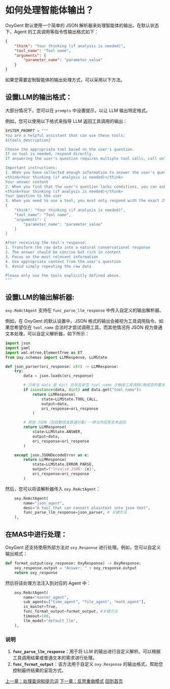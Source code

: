 # 如何处理智能体输出？

OxyGent 默认使用一个简单的 JSON 解析器来处理智能体的输出。在默认状态下，Agent 的工具调用等指令性输出格式如下：

```json
{
    "think": "Your thinking (if analysis is needed)",
    "tool_name": "Tool name",
    "arguments": {
        "parameter_name": "parameter_value"
    }
}
```

如果您需要定制智能体的输出处理方式，可以采用以下方法。

## 设置LLM的输出格式：

大部分情况下，您可以在 `prompts` 中设置提示，以让 LLM 输出特定格式。

例如，您可以使用以下格式来指导 LLM 返回工具调用的输出：

```python
SYSTEM_PROMPT = """
You are a helpful assistant that can use these tools:
${tools_description}

Choose the appropriate tool based on the user's question.
If no tool is needed, respond directly.
If answering the user's question requires multiple tool calls, call only one tool at a time. After the user receives the tool result, they will provide you with feedback on the tool call result.

Important instructions:
1. When you have collected enough information to answer the user's question, please respond in the following format:
<think>Your thinking (if analysis is needed)</think>
Your answer content
2. When you find that the user's question lacks conditions, you can ask the user back, please respond in the following format:
<think>Your thinking (if analysis is needed)</think>
Your question to the user
3. When you need to use a tool, you must only respond with the exact JSON object format below, nothing else:
{
    "think": "Your thinking (if analysis is needed)",
    "tool_name": "Tool name",
    "arguments": {
        "parameter_name": "parameter_value"
    }
}

After receiving the tool's response:
1. Transform the raw data into a natural conversational response
2. The answer should be concise but rich in content
3. Focus on the most relevant information
4. Use appropriate context from the user's question
5. Avoid simply repeating the raw data

Please only use the tools explicitly defined above.
"""
```


## 设置LLM的输出解析器:

`oxy.ReActAgent` 支持在 `func_parse_llm_response` 中传入自定义的输出解析器。

例如，在 OxyGent 的默认设置中，JSON 格式的输出会被视为工具调用指令。如果您希望仅在 `tool_name` 合法时才尝试调用工具，而其他情况将 JSON 视为普通文本处理，可以自定义解析器，如下所示：

```python
import json
import yaml
import xml.etree.ElementTree as ET
from oxy.schemas import LLMResponse, LLMState

def json_parser(ori_response: str) -> LLMResponse:
    try:
        data = json.loads(ori_response)

        # 只有当 data 是 dict 且存在非空 tool_name 才触发工具调用(换成您的要求)
        if isinstance(data, dict) and data.get("tool_name"):
            return LLMResponse(
                state=LLMState.TOOL_CALL,
                output=data,
                ori_response=ori_response
            )

        # 其他 JSON（包括数组或普通对象）一律当作回答文本返回
        return LLMResponse(
            state=LLMState.ANSWER,
            output=data,
            ori_response=ori_response
        )

    except json.JSONDecodeError as e:
        return LLMResponse(
            state=LLMState.ERROR_PARSE,
            output=f"Invalid JSON: {e}",
            ori_response=ori_response
        )


```

然后，您可以将该解析器传入 `oxy.ReActAgent`：

```python
    oxy.ReActAgent(
        name="json_agent",
        desc="A tool that can convert plaintext into json text",
        func_parse_llm_response=json_parser, # 关键方法
    ),
```

## 在MAS中进行处理：

OxyGent 还支持使用外部方法对 `oxy.Response` 进行处理。例如，您可以自定义输出格式：

```python
def format_output(oxy_response: OxyResponse) -> OxyResponse:
    oxy_response.output = "Answer: " + oxy_response.output
    return oxy_response
```

然后将该处理方法注入到对应的 Agent 中：

```python
    oxy.ReActAgent(
        name="master_agent",
        sub_agents=["time_agent", "file_agent", "math_agent"],
        is_master=True,
        func_format_output=format_output, #关键方法
        timeout=100,
        llm_model="default_llm",
    ),
```
### 说明
1. **`func_parse_llm_response`**：用于将 LLM 的输出进行自定义解析。可以根据工具调用结果或普通文本的需求进行处理。
2. **`func_format_output`**：该方法用于自定义 `oxy.Response` 的输出格式，帮助您控制最终结果的呈现方式。

[上一章：处理查询和提示词](./8_update_prompts.md)
[下一章：反思重做模式](./8_3_reflexion.md)
[回到首页](./readme.md)